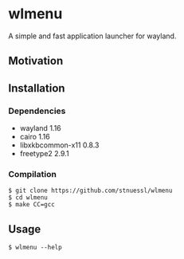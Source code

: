 # wlmenu

A simple and fast application launcher for wayland.

## Motivation

## Installation

### Dependencies

* wayland 1.16
* cairo 1.16
* libxkbcommon-x11 0.8.3
* freetype2 2.9.1

### Compilation

    $ git clone https://github.com/stnuessl/wlmenu
    $ cd wlmenu
    $ make CC=gcc

## Usage

    $ wlmenu --help
